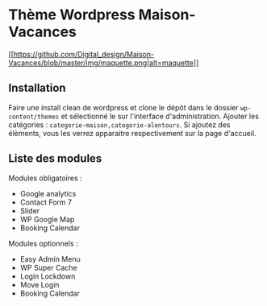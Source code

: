 <h1>Thème Wordpress Maison-Vacances</h1>

[[https://github.com/Digital_design/Maison-Vacances/blob/master/img/maquette.png|alt=maquette]]

<h2>Installation</h2>

Faire une install clean de wordpress et clone le dépôt dans le dossier <code>wp-content/themes</code> et sélectionné le sur l'interface d'administration.
Ajouter les catégories : <code>categorie-maison,categorie-alentours</code>. Si ajoutez des élèments, vous les verrez apparaitre respectivement sur la page d'accueil.

<h2>Liste des modules</h2>

Modules obligatoires :
<ul>
  <li>Google analytics</li>
  <li>Contact Form 7</li>
  <li>Slider</li>
  <li>WP Google Map</li>
  <li>Booking Calendar</li>
</ul>

Modules optionnels :
<ul>
  <li>Easy Admin Menu</li>
  <li>WP Super Cache</li>
  <li>Login Lockdown</li>
  <li>Move Login</li>
  <li>Booking Calendar</li>
</ul>
